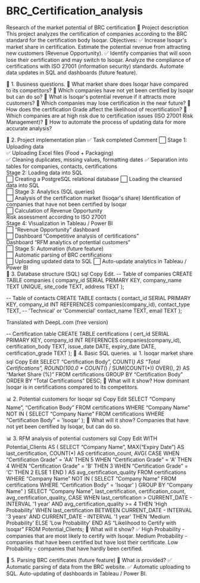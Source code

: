 # BRC_Certification_analysis
Research of the market potential of BRC certification 
🚀 Project description
This project analyzes the certification of companies according to the BRC standard for the certification body Isoqar.
Objectives:
✅ Increase Isoqar's market share in certification.
Estimate the potential revenue from attracting new customers (Revenue Opportunity).
✅ Identify companies that will soon lose their certification and may switch to Isoqar.
Analyze the compliance of certifications with ISO 27001 (information security) standards.
Automate data updates in SQL and dashboards (future feature).

📌 1. Business questions.
🔹 What market share does Isoqar have compared to its competitors?
🔹 Which companies have not yet been certified by Isoqar but can do so?
🔹 What is Isoqar's potential revenue if it attracts more customers?
🔹 Which companies may lose certification in the near future?
🔹 How does the certification Grade affect the likelihood of recertification?
🔹 Which companies are at high risk due to certification issues (ISO 27001 Risk Management)?
🔹 How to automate the process of updating data for more accurate analysis?


📌 2. Project implementation plan
✅ Task completed Comment
⬜ Stage 1: Uploading data	
✅ Uploading Excel files (Food + Packaging)	
✅ Cleaning duplicates, missing values, formatting dates	
✅ Separation into tables for companies, contacts, certifications	
Stage 2: Loading data into SQL	
⬜ Creating a PostgreSQL relational database	
⬜ Loading the cleansed data into SQL	
⬜ Stage 3: Analytics (SQL queries)	
⬜ Analysis of the certification market (Isoqar's share)	
Identification of companies that have not been certified by Isoqar	
⬜ Calculation of Revenue Opportunity	
Risk assessment according to ISO 27001	
Stage 4: Visualization in Tableau / Power BI	
⬜ “Revenue Opportunity” dashboard	
⬜ Dashboard “Competitive analysis of certifications”	
Dashboard “RFM analytics of potential customers”	
⬜ Stage 5: Automation (future feature)	
⬜ Automatic parsing of BRC certifications	
⬜ Uploading updated data to SQL	
⬜ Auto-update analytics in Tableau / Power BI	
📌 3. Database structure (SQL)
sql
Copy
Edit.
-- Table of companies
CREATE TABLE companies (
    company_id SERIAL PRIMARY KEY,
    company_name TEXT UNIQUE,
    site_code TEXT,
    address TEXT
);

-- Table of contacts
CREATE TABLE contacts (
    contact_id SERIAL PRIMARY KEY,
    company_id INT REFERENCES companies(company_id),
    contact_type TEXT, -- 'Technical' or 'Commercial'
    contact_name TEXT,
    email TEXT
);

Translated with DeepL.com (free version)



-- Certification table
CREATE TABLE certifications (
    cert_id SERIAL PRIMARY KEY,
    company_id INT REFERENCES companies(company_id),
    certification_body TEXT,
    issue_date DATE,
    expiry_date DATE,
    certification_grade TEXT
);
📌 4. Basic SQL queries.
📊 1. Isoqar market share
sql
Copy
Edit
SELECT 
    “Certification Body”,
    COUNT(*) AS “Total Certifications”,
    ROUND(100.0 * COUNT(*) / SUM(COUNT(*)) OVER(), 2) AS “Market Share (%)”
FROM certifications
GROUP BY “Certification Body”
ORDER BY “Total Certifications” DESC;
📌 What will it show? How dominant Isoqar is in certifications compared to its competitors.

📊 2. Potential customers for Isoqar
sql
Copy
Edit
SELECT 
    “Company Name”,
    “Certification Body”
FROM certifications
WHERE “Company Name” NOT IN (
    SELECT “Company Name” FROM certifications WHERE “Certification Body” = 'Isoqar'
);
📌 What will it show? Companies that have not yet been certified by Isoqar, but can do so.



📊 3. RFM analysis of potential customers
sql
Copy
Edit
WITH Potential_Clients AS (
    SELECT 
        “Company Name”,
        MAX(“Expiry Date”) AS last_certification,
        COUNT(*) AS certification_count,
        AVG(
            CASE 
                WHEN “Certification Grade” = 'AA' THEN 5
                WHEN “Certification Grade” = 'A' THEN 4
                WHEN “Certification Grade” = 'B' THEN 3
                WHEN “Certification Grade” = 'C' THEN 2
                ELSE 1
            END
        ) AS avg_certification_quality
    FROM certifications
    WHERE “Company Name” NOT IN (
        SELECT “Company Name” FROM certifications WHERE “Certification Body” = 'Isoqar'
    ) 
    GROUP BY “Company Name”
)
SELECT 
    “Company Name”,
    last_certification,
    certification_count,
    avg_certification_quality,
    CASE 
        WHEN last_certification > CURRENT_DATE - INTERVAL '1 year' AND avg_certification_quality >= 4 THEN 'High Probability'
        WHEN last_certification BETWEEN CURRENT_DATE - INTERVAL '3 years' AND CURRENT_DATE - INTERVAL '1 year' THEN 'Medium Probability'
        ELSE 'Low Probability'
    END AS “Likelihood to Certify with Isoqar”
FROM Potential_Clients;
📌 What will it show?
✅ High Probability - companies that are most likely to certify with Isoqar.
Medium Probability - companies that have been certified but have lost their certificate.
Low Probability - companies that have hardly been certified.

📌 5. Parsing BRC certificates (future feature)
📌 What is provided?
✅ Automatic parsing of data from the BRC website.
✅ Automatic uploading to SQL.
Auto-updating of dashboards in Tableau / Power BI.

